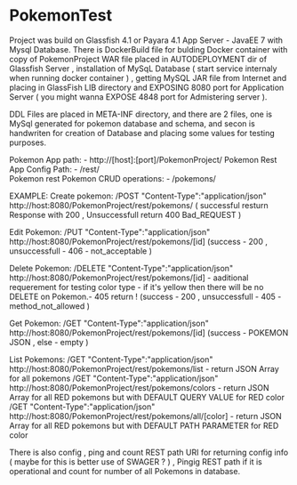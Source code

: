 # PokemonTest

Project was build on Glassfish 4.1 or Payara 4.1 App Server - JavaEE 7 with Mysql Database. 
There is DockerBuild file for bulding Docker container with copy of PokemonProject WAR file placed in AUTODEPLOYMENT dir of 
Glassfish Server , installation of MySqL Database ( start service internaly when running docker container ) , getting MySQL JAR file from 
Internet and placing in GlassFish LIB directory and EXPOSING 8080 port for Application Server ( you might wanna EXPOSE 4848 port for 
Admistering server ).

  DDL Files are placed in META-INF directory, and there are 2 files, one is MySql generated for pokemon database and schema, and secon is 
  handwriten for creation of Database and placing some values for testing purposes.

Pokemon App path:
    - http://[host]:[port]/PokemonProject/
Pokemon Rest App Config Path:
    - /rest/  
Pokemon rest Pokemon CRUD operations:
     - /pokemons/
     
EXAMPLE:
  Create pokemon:
    /POST "Content-Type":"application/json" http://host:8080/PokemonProject/rest/pokemons/
        ( successful resturn Response with 200 , Unsuccessfull return 400 Bad_REQUEST )
        
  Edit Pokemon:
    /PUT "Content-Type":"application/json" http://host:8080/PokemonProject/rest/pokemons/[id]
        (success - 200 , unsuccessfull - 406 - not_acceptable )
        
  Delete Pokemon:
    /DELETE "Content-Type":"application/json" http://host:8080/PokemonProject/rest/pokemons/[id]
        - aaditional requerement for testing color type - if it's yellow then there will be no DELETE on Pokemon.- 405 return !
        (success - 200 , unsuccessfull - 405 - method_not_allowed )
        
  Get Pokemon:
    /GET "Content-Type":"application/json" http://host:8080/PokemonProject/rest/pokemons/[id]
      (success - POKEMON JSON ,   else - empty )
      
  List Pokemons:
    /GET "Content-Type":"application/json" http://host:8080/PokemonProject/rest/pokemons/list
          - return JSON Array for all pokemons
    /GET "Content-Type":"application/json" http://host:8080/PokemonProject/rest/pokemons/colors
          - return JSON Array for all RED pokemons but with DEFAULT QUERY VALUE for RED color
    /GET "Content-Type":"application/json" http://host:8080/PokemonProject/rest/pokemons/all/[color]
          - return JSON Array for all RED pokemons but with DEFAULT PATH PARAMETER for RED color
          
There is also config , ping and count REST path URI for returning config info ( maybe for this is better use of SWAGER ? ) , 
Pingig REST path if it is operational and count for number of all Pokemons in database.
